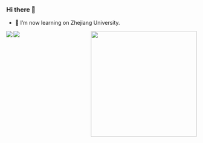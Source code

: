 ### Hi there 👋

- 🔭 I’m now learning on Zhejiang University.

<img align="right" height="280" src="https://pic2.zhimg.com/v2-28020003d4a493c78d8202ba6c35f179_b.webp">
<img align="left" src="https://github-readme-stats.vercel.app/api?username=konicyQWQ&show_icons=true&hide_border=true">
<img align="left" src="https://github-readme-stats.vercel.app/api/top-langs/?username=konicyQWQ&hide_border=true">
</div>
